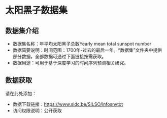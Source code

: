 # 太阳黑子数据集

## 数据集介绍

- 数据集名称：年平均太阳黑子总数Yearly mean total sunspot number
- 数据简要说明：时间范围：1700年-过去的最后一年。“数据集”文件夹中提供部分数据，全部数据可通过下面链接按需获取。
- 数据用途：可用于基于深度学习的时间序列预测相关研究。

## 数据获取

请在此处添加：
- 数据下载链接：https://www.sidc.be/SILSO/infosnytot
- 访问权限说明：公开获取

